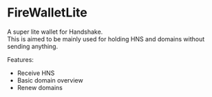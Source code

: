 # FireWalletLite
A super lite wallet for Handshake.  
This is aimed to be mainly used for holding HNS and domains without sending anything.

Features:
- Receive HNS
- Basic domain overview
- Renew domains